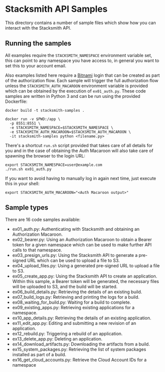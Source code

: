 # Stacksmith API Samples

This directory contains a number of sample files which show how you can interact with the
Stacksmith API.

## Running the samples
All examples require the `STACKSMITH_NAMESPACE` environment variable set, this can point to any
namespace you have access to, in general you want to set this to your account email.

Also examples listed here require a [Bitnami](https://bitnami.com) login that can be created as
part of the authorization flow. Each sample will trigger the full authorization flow unless the
`STACKSMITH_AUTH_MACAROON` environment variable is provided which can be obtained by the execution
of `ex01_auth.py`. These code samples are written in Python 3 and can be run using the provided
Dockerfile:

```
docker build -t stacksmith-samples .

docker run -v $PWD:/app \
  -p 8551:8551 \
  -e STACKSMITH_NAMESPACE=$STACKSMITH_NAMESPACE \
  -e STACKSMITH_AUTH_MACAROON=$STACKSMITH_AUTH_MACAROON \
  -it stacksmith-samples python <filename.py>
```

There's a shortcut `run.sh` script provided that takes care of all details for you and in the case
of obtaining the Auth Macaroon will also take care of spawning the browser to the login URL:

```
export STACKSMITH_NAMESPACE=user@example.com
./run.sh ex01_auth.py
```

If you want to avoid having to manually log in again next time, just execute this in your shell:

```
export STACKSMITH_AUTH_MACAROON="<Auth Macaroon output>"
```

## Sample types
There are 16 code samples available:

* ex01_auth.py: Authenticating with Stacksmith and obtaining an Authorization Macaroon.
* ex02_bearer.py: Using an Authorization Macaroon to obtain a Bearer token for a given namespace
which can be used to make further API calls to that namespace.
* ex03_presign_urls.py: Using the Stacksmith API to generate a pre-signed URL which can be used to
upload a file to S3.
* ex04_upload_files.py: Using a generated pre-signed URL to upload a file to S3.
* ex05_create_app.py: Using the Stacksmith API to create an application. Within this sample, a
Bearer token will be generated, the necessary files will be uploaded to S3, and the build will be
started.
* ex06_build_details.py: Retrieving the details of an existing build.
* ex07_build_logs.py: Retrieving and printing the logs for a build.
* ex08_waiting_for_build.py: Waiting for a build to complete.
* ex09_existing_apps.py: Retrieving existing applications for a namespace.
* ex10_app_details.py: Retrieving the details of an existing application.
* ex11_edit_app.py: Editing and submitting a new revision of an application.
* ex12_rebuild.py: Triggering a rebuild of an application.
* ex13_delete_app.py: Deleting an application.
* ex14_download_artifacts.py: Downloading the artifacts from a build.
* ex15_system_packages.py: Retrieving the list of system packages installed as part of a build.
* ex16_get_cloud_accounts.py: Retrieve the Cloud Account IDs for a namespace
